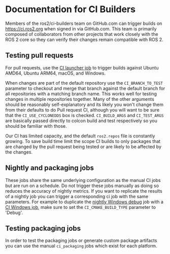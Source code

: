 # Documentation for CI Builders

Members of the ros2/ci-builders team on GitHub.com can trigger builds on <https://ci.ros2.org> when signed in via GitHub.com.
This team is primarily composed of collaborators from other projects that work closely with the ROS 2 core so they can verify their changes remain compatible with ROS 2.


## Testing pull requests

For pull requests, use the [CI launcher job](https://ci.ros2.org/job/ci_launcher) to trigger builds against Ubuntu AMD64, Ubuntu ARM64, macOS, and Windows.

When changes are part of the default repository use the `CI_BRANCH_TO_TEST` parameter to checkout and merge that branch against the default branch for all repositories with a matching branch name.
This works well for testing changes in multiple repositories together.
Many of the other arguments should be reasonably self-explanatory and its likely you won't change them from their defaults to do Pull request CI, although you will want to be sure that the `CI_USE_CYCLONEDDS` box is checked.
`CI_BUILD_ARGS` and `CI_TEST_ARGS` are basically passed directly to colcon build and test respectively so you should be familiar with those.

Our CI has limited capacity, and the default `ros2.repos` file is constantly growing.
To save build time limit the scope CI builds to only packages that are changed by the pull request being tested or are likely to be affected by the changes. 

## Nightly and packaging jobs

These jobs share the same underlying configuration as the manual CI jobs but are run on a schedule.
Do not trigger these jobs manually as doing so reduces the accuracy of nightly metrics.
If you want to replicate the results of a nightly job you can trigger a corresponding ci job with the same parameters.
For example to duplicate the [nightly Windows debug](https://ci.ros2.org/view/nightly/job/nightly_win_deb) job with a [CI Windows job](https://ci.ros2.org/job/ci_windows), make sure to set the `CI_CMAKE_BUILD_TYPE` parameter to 'Debug'.


## Testing packaging jobs

In order to test the packaging jobs or generate custom package artifacts you can use the manual `ci_packaging` jobs which exist for each platform.
